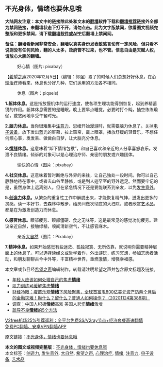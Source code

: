  <h2>不光身体，情绪也要休息哦</h2> <p class="notice"><b>大陆网友注意：本文中的链接除此处和文末的<a href="https://github.com/bannedbook/fanqiang" >翻墙</a>软件下载和<a href="https://github.com/killgcd/justmysocks/blob/master/README.md">翻墙推荐</a>链接外全部为禁网链接，未翻墙状态下打不开，请勿点击。此为文字版禁闻，欲看图文视频完整版和更多禁闻，请下载<a href="https://github.com/bannedbook/fanqiang">翻墙软件或APP</a>后翻墙上禁闻网。</p><p>备注：翻墙看新闻非常安全，翻墙以真实身份发表敏感言论有一定风险，但只看不说则没有任何风险，翻的人太多，政府管不过来，也不管。信息自由是天赋人权，请放心大胆的翻墙。</b></p>  <div class="entry"> <figure><figcaption>好心情（图片: pixabay） </figcaption></figure> <p>【<span class='wp_keywordlink_affiliate'><a href="https://www.soundofhope.org" title="希望之声" target="_blank">希望之声</a></span>2020年12月5日】（编辑：郭强）累了的时候人们总想好好休息，在<a href="https://www.bannedbook.org/bnews/tag/%E5%BF%83%E7%90%86%E6%B2%BB%E7%96%97/" class="st_tag internal_tag" rel="tag" title="标签 心理治疗 下的日志">心理治疗</a>师看来，休息也分好几种，它们运用的方法各不相同。</p> <figure><figcaption>休息（图片：piqsels)</figcaption></figure> <p><strong>1.躯体休息。</strong>这是指放慢机体的运行速度，使各项生理功能得到恢复，起到养精蓄锐的作用。躯体休息需要的是睡眠，晚上要早点睡觉，必要时打个盹，抽空练练瑜伽，或悠闲地享受午餐时光。</p> <p><strong>2.脑力休息。</strong>当你很难集中<a href="https://www.bannedbook.org/bnews/tag/%E6%B3%A8%E6%84%8F%E5%8A%9B/" class="st_tag internal_tag" rel="tag" title="标签 注意力 下的日志">注意力</a>、思绪开始漫游时，就需要脑力休息了。关掉<a href="https://www.bannedbook.org/bnews/tag/%e7%94%b5%e5%ad%90%e8%ae%be%e5%a4%87/" class="st_tag internal_tag" rel="tag" title="标签 电子设备 下的日志">电子设备</a>，放下发出蓝光的屏幕，拉上窗帘，戴上眼罩，播放舒缓的轻音乐，不想任何烦心事，发发呆、做做白日梦，让大脑充分休息。</p>  <p><strong>3.<a href="https://www.bannedbook.org/bnews/tag/%E6%83%85%E7%BB%AA/" class="st_tag internal_tag" rel="tag" title="标签 情绪 下的日志">情绪</a>休息。</strong>这意味着“卸下情绪包袱”，和自己喜欢和亲近的人分享喜怒哀乐，发泄不良情绪。倾诉的对象可以是心理治疗师、亲密的朋友或兴趣团体。</p> <figure><figcaption>愉快的心情（图片：pixabay）</figcaption></figure> <p><strong>4.社交休息。</strong>这意味着暂时断绝与外界的来往，让自己独处一段时间。你可以自己静静地待在家中，或者去山谷里静修，或是到人迹罕至的野外远足。然而要牢记的是，虽然身体上远离别人，但在紧急情况下还是要能联系到亲友，以免<a href="https://www.bannedbook.org/bnews/tag/%E5%8F%91%E7%94%9F%E6%84%8F%E5%A4%96/" class="st_tag internal_tag" rel="tag" title="标签 发生意外 下的日志">发生意外</a>。</p> <p><strong>5.<a href="https://www.bannedbook.org/bnews/tag/%e5%88%9b%e9%80%a0%e5%8a%9b/" class="st_tag internal_tag" rel="tag" title="标签 创造力 下的日志">创造力</a>休息。</strong>从繁杂的重复性工作中解脱出来，才能恢复精气神，迸发出更多的灵感。读一本好书，去森林中散步，给房间做次彻底的大扫除，或者欣赏<a href="https://www.bannedbook.org/bnews/tag/%e8%89%ba%e6%9c%af%e5%93%81/" class="st_tag internal_tag" rel="tag" title="标签 艺术品 下的日志">艺术品</a>，都是在为激发创造力而休息。</p>  <p><strong>6.感官休息。</strong>眼部疲劳、颈部僵硬、食之无味等，这是最常见的感觉功能疲劳。建议亲近自然，接触绿植，嗅闻清新空气，不让感官麻木。</p> <figure><figcaption>亲近<a href="https://www.bannedbook.org/bnews/tag/%e5%a4%a7%e8%87%aa%e7%84%b6/" class="st_tag internal_tag" rel="tag" title="标签 大自然 下的日志">大自然</a>（图片：Pixabay）</figcaption></figure> <p><strong>7.精神休息。</strong>如果开始感觉有些迷茫、孤独寂寞、无所依靠，就说明你需要精神层面上的休息了。可以选择读经文或哲学着作，外出游玩，练习冥想，参加志愿者活动，和朋友聊聊古今中外等，丰富精神世界，重燃激情，增强幸福感。</p> <p>本文章或节目经<a href="https://www.bannedbook.org/bnews/tag/%e5%b8%8c%e6%9c%9b%e4%b9%8b%e5%a3%b0/" class="st_tag internal_tag" rel="tag" title="标签 希望之声 下的日志">希望之声</a>编辑制作，转载请注明希望之声并包含原文标题及链接。</p>  <ul class='op-related-articles' title='相关阅读'> <li><a href='https://www.bannedbook.org/bnews/lifebaike/20201206/1442762.html' target='_blank'>年轻人应该如何处理自己的焦虑<b>情绪</b></a></li> <li><a href='https://www.bannedbook.org/bnews/comments/20201125/1436792.html' target='_blank'>肌力训练可缓解焦虑<b>情绪</b></a></li> <li><a href='https://www.bannedbook.org/bnews/bannedvideo/20201124/1436225.html' target='_blank'>财经冷眼：疫苗乐观<b>情绪</b>下风险聚集，全球首富甩800亿美元资产防两个月后的金融灾难！抛什么？留什么？普通人如何操作？（20201124第388期）</a></li> <li><a href='https://www.bannedbook.org/bnews/baitai/20201120/1434258.html' target='_blank'>调查：中国人积极<b>情绪</b>高涨 美国人悲伤<b>情绪</b>激增</a></li> <li><a href='https://www.bannedbook.org/bnews/lifebaike/20201118/1432710.html' target='_blank'>疏导不良<b>情绪</b>的5个方法</a></li> </ul> <p class="texttj"> <a href="https://www.bannedbook.org/forum23/topic22702.html" target="_blank">V2free机场25%引荐返利：全平台免费SS/V2ray节点+经济套餐高速翻墙</a><br/> <a href="https://github.com/bannedbook/fanqiang/wiki/%E7%A6%81%E9%97%BB%E7%BD%91%E5%AE%89%E5%8D%93%E7%BF%BB%E5%A2%99%E6%96%B0%E9%97%BBAPP" target="_blank">免费PC翻墙、安卓VPN翻墙APP</a></p><p>原文链接：<a class="src_link"  href="https://www.soundofhope.org/post/444610" target="_blank">不光身体，情绪也要休息哦</a></p><a name='sharetosocial'></a>       <div><b>本文的图文或视频完整版</b>：<a href='https://www.bannedbook.org/bnews/comments/20201206/1442836.html'>不光身体，情绪也要休息哦</a></div>  </div><!--END ENTRY--> <div class="postfooter"> <div>本文标签：<a href="https://www.bannedbook.org/bnews/tag/%e5%88%9b%e9%80%a0%e5%8a%9b/" rel="tag">创造力</a>, <a href="https://www.bannedbook.org/bnews/tag/%E5%8F%91%E7%94%9F%E6%84%8F%E5%A4%96/" rel="tag">发生意外</a>, <a href="https://www.bannedbook.org/bnews/tag/%e5%a4%a7%e8%87%aa%e7%84%b6/" rel="tag">大自然</a>, <a href="https://www.bannedbook.org/bnews/tag/%e5%b8%8c%e6%9c%9b%e4%b9%8b%e5%a3%b0/" rel="tag">希望之声</a>, <a href="https://www.bannedbook.org/bnews/tag/%E5%BF%83%E7%90%86%E6%B2%BB%E7%96%97/" rel="tag">心理治疗</a>, <a href="https://www.bannedbook.org/bnews/tag/%E6%83%85%E7%BB%AA/" rel="tag">情绪</a>, <a href="https://www.bannedbook.org/bnews/tag/%E6%B3%A8%E6%84%8F%E5%8A%9B/" rel="tag">注意力</a>, <a href="https://www.bannedbook.org/bnews/tag/%e7%94%b5%e5%ad%90%e8%ae%be%e5%a4%87/" rel="tag">电子设备</a>, <a href="https://www.bannedbook.org/bnews/tag/%e8%89%ba%e6%9c%af%e5%93%81/" rel="tag">艺术品</a></div>  </div><!--END POSTFOOTER--> 